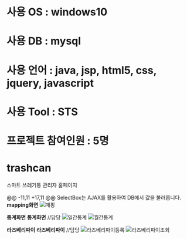 # 사용 OS : windows10
# 사용 DB : mysql 
# 사용 언어 : java, jsp, html5, css, jquery, javascript
# 사용 Tool : STS
# 프로젝트 참여인원 : 5명 

# trashcan
스마트 쓰레기통 관리자 홈페이지

@@ -11,11 +17,11 @@ SelectBox는 AJAX를 활용하여 DB에서 값을 불러옵니다.
**mapping화면**
![매핑](https://user-images.githubusercontent.com/57119199/67728968-a8dee700-fa32-11e9-817d-b6aa0bf3d7be.JPG)

**통계화면**
**통계화면** //담당 
![일간통계](https://user-images.githubusercontent.com/57119199/67728970-aa101400-fa32-11e9-83e8-f95809f78c0d.JPG)
![월간통계](https://user-images.githubusercontent.com/57119199/67728973-ab414100-fa32-11e9-8d33-0f6aac161e1e.JPG)

**라즈베리파이**
**라즈베리파이** //담당
![라즈베리파이등록](https://user-images.githubusercontent.com/57119199/67728976-ac726e00-fa32-11e9-8c48-2f8cbb2c1cb6.JPG)
![라즈베리파이조회](https://user-images.githubusercontent.com/57119199/67728978-ad0b0480-fa32-11e9-9a6c-49d19c3a578d.JPG)
